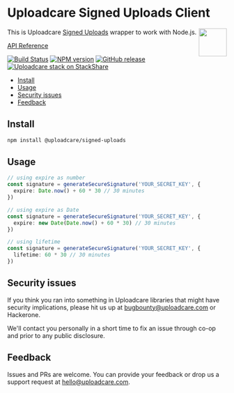 # Uploadcare Signed Uploads Client

<a href="https://uploadcare.com/?utm_source=github&utm_campaign=uploadcare-js-api-clients">
    <img align="right" width="64" height="64"
      src="https://ucarecdn.com/edfdf045-34c0-4087-bbdd-e3834921f890/userpiccircletransparent.svg"
      alt="">
</a>

This is Uploadcare [Signed Uploads][uc-docs-signed-uploads] wrapper to work with
Node.js.

[API Reference](https://uploadcare.github.io/uploadcare-js-api-clients/signed-uploads/)

[![Build Status][badge-build]][build-url]
[![NPM version][npm-img]][npm-url]
[![GitHub release][badge-release-img]][badge-release-url]
[![Uploadcare stack on StackShare][badge-stack-img]][badge-stack-url]

<!-- toc -->

- [Install](#install)
- [Usage](#usage)
- [Security issues](#security-issues)
- [Feedback](#feedback)

<!-- tocstop -->

## Install

```bash
npm install @uploadcare/signed-uploads
```

## Usage

```typescript
// using expire as number
const signature = generateSecureSignature('YOUR_SECRET_KEY', {
  expire: Date.now() + 60 * 30 // 30 minutes
})

// using expire as Date
const signature = generateSecureSignature('YOUR_SECRET_KEY', {
  expire: new Date(Date.now() + 60 * 30) // 30 minutes
})

// using lifetime
const signature = generateSecureSignature('YOUR_SECRET_KEY', {
  lifetime: 60 * 30 // 30 minutes
})
```

## Security issues

If you think you ran into something in Uploadcare libraries that might have
security implications, please hit us up at
[bugbounty@uploadcare.com][uc-email-bounty] or Hackerone.

We'll contact you personally in a short time to fix an issue through co-op and
prior to any public disclosure.

## Feedback

Issues and PRs are welcome. You can provide your feedback or drop us a support
request at [hello@uploadcare.com][uc-email-hello].

[uc-email-bounty]: mailto:bugbounty@uploadcare.com
[uc-email-hello]: mailto:hello@uploadcare.com
[badge-stack-img]: https://img.shields.io/badge/tech-stack-0690fa.svg?style=flat
[badge-stack-url]: https://stackshare.io/uploadcare/stacks/
[badge-release-img]: https://img.shields.io/github/release/uploadcare/uploadcare-js-api-clients.svg
[badge-release-url]: https://github.com/uploadcare/uploadcare-js-api-clients/releases
[npm-img]: http://img.shields.io/npm/v/@uploadcare/signed-uploads.svg
[npm-url]: https://www.npmjs.org/package/@uploadcare/signed-uploads
[badge-build]: https://github.com/uploadcare/uploadcare-js-api-clients/actions/workflows/checks.yml/badge.svg
[build-url]: https://github.com/uploadcare/uploadcare-js-api-clients/actions/workflows/checks.yml
[uc-docs-signed-uploads]: https://uploadcare.com/docs/security/secure-uploads/#signed-uploads?utm_source=github&utm_campaign=uploadcare-js-api-clients
